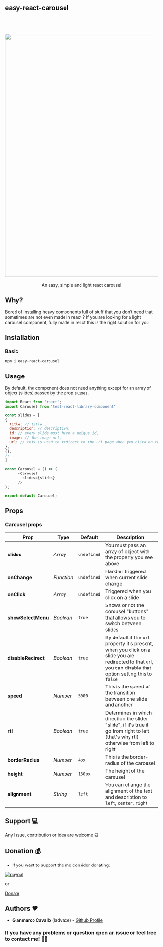 ## easy-react-carousel

<br/>

<h1 align="center">
    <img src="https://media.giphy.com/media/JOPdLZ3tvQY5H1ZqcP/giphy.gif" alt="" width="800"/>
</h1>

<p align="center">
 An easy, simple and light react carousel 
</p>

## Why?
Bored of installing heavy components full of stuff that you don't need that sometimes are not even made in react ?
If you are looking for a light carousel component, fully made in react this is the right solution for you

## Installation
### Basic

```
npm i easy-react-carousel
```

## Usage
By default, the component does not need anything except for an array of object (slides) passed by the prop ```slides```.

```javascript
import React from 'react';
import Carousel from 'test-react-library-component'

const slides = [
{
  title: // title ,
  description: // description,
  id: // every slide must have a unique id,
  image: // the image url,
  url: // this is used to redirect to the url page when you click on the slide
},
{},
// ...
]

const Carousel = () => (
      <Carousel
        slides={slides}
      />
);

export default Carousel;
```


## Props

### Carousel props

| Prop | Type | Default | Description |
| --- | --- | --- | --- |
| **slides** | *Array* | `undefined` | You must pass an array of object with the property you see above |
| **onChange** | *Function* | `undefined` | Handler triggered when current slide change  |
| **onClick** | *Array* | `undefined` | Triggered when you click on a slide |
| **showSelectMenu** | *Boolean* | `true` | Shows or not the corousel "buttons" that allows you to switch between slides |
| **disableRedirect** | *Boolean* | `true` | By default if the ```url``` property it's present, when you click on a slide you are redirected to that url, you can disable that option setting this to ```false``` |
| **speed** | *Number* | `5000` | This is the speed of the transition between one slide and another |
| **rtl** | *Boolean* | `true` | Determines in which direction the slider "slide", if it's true it go from right to left (that's why rtl) otherwise from left to right |
| **borderRadius** | *Number* | `4px` | This is the border-radius of the carousel |
| **height** | *Number* | `180px` | The height of the carousel |
| **alignment** | *String* | `left` | You can change the alignment of the text and description to `left`, `center`, `right` |

## Support 💻

Any Issue, contribution or idea are welcome 😃

## Donation 💰

- If you want to support the me consider donating:


[![paypal](https://www.paypalobjects.com/en_US/i/btn/btn_donateCC_LG.gif)](https://www.paypal.com/cgi-bin/webscr?cmd=_s-xclick&hosted_button_id=WJWDBJENVNGHE)

or 

[Donate](https://ko-fi.com/ladvace)



## Authors ❤️

- **Gianmarco Cavallo** (ladvace) - [Github Profile](https://github.com/Ladvace)

### If you have any problems or question open an issue or feel free to contact me! 🔧😃
